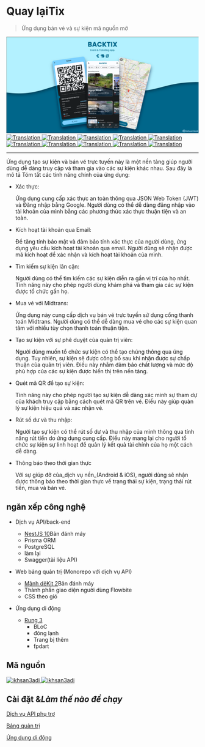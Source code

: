 # Quay lạiTix

> Ứng dụng bán vé và sự kiện mã nguồn mở

<img src="assets/social_preview.png">

<a href="./README.md">
  <img alt="Translation" src="https://img.shields.io/badge/Bahasa_Indonesia-blue?style=for-the-badge&logo=googletranslate&logoColor=blue&labelColor=white">
</a>
<a href="./README.en.md">
  <img alt="Translation" src="https://img.shields.io/badge/English-blue?style=for-the-badge&logo=googletranslate&logoColor=blue&labelColor=white">
</a>
<a href="./README.zh-CN.md">
  <img alt="Translation" src="https://img.shields.io/badge/简体中文-blue?style=for-the-badge&logo=googletranslate&logoColor=blue&labelColor=white">
</a>
<a href="./README.ja.md">
  <img alt="Translation" src="https://img.shields.io/badge/日本語-blue?style=for-the-badge&logo=googletranslate&logoColor=blue&labelColor=white">
</a>
<a href="./README.ar.md">
  <img alt="Translation" src="https://img.shields.io/badge/Arabic_عربي-blue?style=for-the-badge&logo=googletranslate&logoColor=blue&labelColor=white">
</a>
<a href="./README.pt.md">
  <img alt="Translation" src="https://img.shields.io/badge/Português-blue?style=for-the-badge&logo=googletranslate&logoColor=blue&labelColor=white">
</a>
<a href="./README.es.md">
  <img alt="Translation" src="https://img.shields.io/badge/Español-blue?style=for-the-badge&logo=googletranslate&logoColor=blue&labelColor=white">
</a>
<a href="./README.fr.md">
  <img alt="Translation" src="https://img.shields.io/badge/Français-blue?style=for-the-badge&logo=googletranslate&logoColor=blue&labelColor=white">
</a>
<a href="./README.vi.md">
  <img alt="Translation" src="https://img.shields.io/badge/Tiếng_Việt-blue?style=for-the-badge&logo=googletranslate&logoColor=blue&labelColor=white">
</a>
<a href="./README.hi.md">
  <img alt="Translation" src="https://img.shields.io/badge/Hindi_हिंदी-blue?style=for-the-badge&logo=googletranslate&logoColor=blue&labelColor=white">
</a>

* * *

Ứng dụng tạo sự kiện và bán vé trực tuyến này là một nền tảng giúp người dùng dễ dàng truy cập và tham gia vào các sự kiện khác nhau. Sau đây là mô tả
Tóm tắt các tính năng chính của ứng dụng:

-   Xác thực:

    Ứng dụng cung cấp xác thực an toàn thông qua JSON Web Token (JWT) và Đăng nhập bằng Google. Người dùng có thể dễ dàng đăng nhập vào tài khoản của mình bằng các phương thức xác thực thuận tiện và an toàn.

-   Kích hoạt tài khoản qua Email:

    Để tăng tính bảo mật và đảm bảo tính xác thực của người dùng, ứng dụng yêu cầu kích hoạt tài khoản qua email. Người dùng sẽ nhận được mã kích hoạt để xác nhận và kích hoạt tài khoản của mình.

-   Tìm kiếm sự kiện lân cận:

    Người dùng có thể tìm kiếm các sự kiện diễn ra gần vị trí của họ nhất. Tính năng này cho phép người dùng khám phá và tham gia các sự kiện được tổ chức gần họ.

-   Mua vé với Midtrans:

    Ứng dụng này cung cấp dịch vụ bán vé trực tuyến sử dụng cổng thanh toán Midtrans. Người dùng có thể dễ dàng mua vé cho các sự kiện quan tâm với nhiều tùy chọn thanh toán thuận tiện.

-   Tạo sự kiện với sự phê duyệt của quản trị viên:

    Người dùng muốn tổ chức sự kiện có thể tạo chúng thông qua ứng dụng. Tuy nhiên, sự kiện sẽ được công bố sau khi nhận được sự chấp thuận của quản trị viên. Điều này nhằm đảm bảo chất lượng và mức độ phù hợp của các sự kiện được hiển thị trên nền tảng.

-   Quét mã QR để tạo sự kiện:

    Tính năng này cho phép người tạo sự kiện dễ dàng xác minh sự tham dự của khách truy cập bằng cách quét mã QR trên vé. Điều này giúp quản lý sự kiện hiệu quả và xác nhận vé.

-   Rút số dư và thu nhập:

    Người tạo sự kiện có thể rút số dư và thu nhập của mình thông qua tính năng rút tiền do ứng dụng cung cấp. Điều này mang lại cho người tổ chức sự kiện sự linh hoạt để quản lý kết quả tài chính của họ một cách dễ dàng.

-   Thông báo theo thời gian thực

    Với sự giúp đỡ của_dịch vụ nền_(Android & iOS), người dùng sẽ nhận được thông báo theo thời gian thực về trạng thái sự kiện, trạng thái rút tiền, mua và bán vé.

## ngăn xếp công nghệ

-   Dịch vụ API/back-end

    -   [NestJS 10](https://nestjs.com/)Bản đánh máy
    -   Prisma ORM
    -   PostgreSQL
    -   làm lại
    -   Swagger(tài liệu API)

-   Web bảng quản trị (Monorepo với dịch vụ API)

    -   [Mảnh dẻKit 2](https://kit.svelte.dev/)Bản đánh máy
    -   Thành phần giao diện người dùng Flowbite
    -   CSS theo gió

-   Ứng dụng di động

    -   [Rung 3](https://flutter.dev/)
        -   BLoC
        -   đông lạnh
        -   Trang bị thêm
        -   fpdart

## Mã nguồn

<a href="https://github.com/ikhsan3adi/backtix-app">
  <img height='25em' src="https://img.shields.io/badge/BackTix_App-027DFD?style=for-the-badge&logo=github&logoColor=white" title="ikhsan3adi" />
</a>

<a href="https://github.com/ikhsan3adi/backtix-service">
  <img height='25em' src="https://img.shields.io/badge/BackTix_Api_Service & Admin panel-ea2845?style=for-the-badge&logo=github&logoColor=white" title="ikhsan3adi" />
</a>

## Cài đặt &_Làm thế nào để chạy_

[Dịch vụ API phụ trợ](docs/api-service.md)

[Bảng quản trị](docs/admin-panel.md)

[Ứng dụng di động](docs/mobile-app.md)
